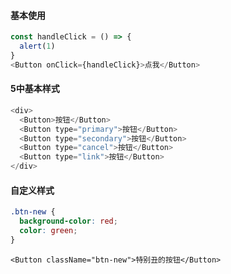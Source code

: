 
#### 基本使用

```js
const handleClick = () => {
  alert(1)
}
<Button onClick={handleClick}>点我</Button>
```

#### 5中基本样式

```js
<div>
  <Button>按钮</Button>
  <Button type="primary">按钮</Button>
  <Button type="secondary">按钮</Button>
  <Button type="cancel">按钮</Button>
  <Button type="link">按钮</Button>
</div>
```

#### 自定义样式

``` css
.btn-new {
  background-color: red;
  color: green;
}
```

```
<Button className="btn-new">特别丑的按钮</Button>
```
